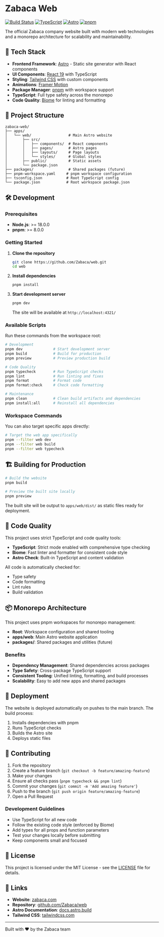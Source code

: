 # Zabaca Web

[![Build Status](https://img.shields.io/badge/build-passing-brightgreen)](https://github.com/Zabaca/web)
[![TypeScript](https://img.shields.io/badge/TypeScript-5.7.3-blue)](https://www.typescriptlang.org/)
[![Astro](https://img.shields.io/badge/Astro-5.13.2-purple)](https://astro.build/)
[![pnpm](https://img.shields.io/badge/pnpm-workspace-orange)](https://pnpm.io/)

The official Zabaca company website built with modern web technologies and a monorepo architecture for scalability and maintainability.

## 🚀 Tech Stack

- **Frontend Framework**: [Astro](https://astro.build/) - Static site generator with React components
- **UI Components**: [React 19](https://react.dev/) with TypeScript
- **Styling**: [Tailwind CSS](https://tailwindcss.com/) with custom components
- **Animations**: [Framer Motion](https://www.framer.com/motion/)
- **Package Manager**: [pnpm](https://pnpm.io/) with workspace support
- **TypeScript**: Full type safety across the monorepo
- **Code Quality**: [Biome](https://biomejs.dev/) for linting and formatting

## 📁 Project Structure

```
zabaca-web/
├── apps/
│   └── web/                 # Main Astro website
│       ├── src/
│       │   ├── components/  # React components
│       │   ├── pages/       # Astro pages
│       │   ├── layouts/     # Page layouts
│       │   └── styles/      # Global styles
│       ├── public/          # Static assets
│       └── package.json
├── packages/                # Shared packages (future)
├── pnpm-workspace.yaml     # pnpm workspace configuration
├── tsconfig.json           # Root TypeScript config
└── package.json            # Root workspace package.json
```

## 🛠️ Development

### Prerequisites

- **Node.js**: >= 18.0.0
- **pnpm**: >= 8.0.0

### Getting Started

1. **Clone the repository**
   ```bash
   git clone https://github.com/Zabaca/web.git
   cd web
   ```

2. **Install dependencies**
   ```bash
   pnpm install
   ```

3. **Start development server**
   ```bash
   pnpm dev
   ```
   
   The site will be available at `http://localhost:4321/`

### Available Scripts

Run these commands from the workspace root:

```bash
# Development
pnpm dev              # Start development server
pnpm build            # Build for production
pnpm preview          # Preview production build

# Code Quality
pnpm typecheck        # Run TypeScript checks
pnpm lint             # Run linting and fixes
pnpm format           # Format code
pnpm format:check     # Check code formatting

# Maintenance
pnpm clean            # Clean build artifacts and dependencies
pnpm install:all      # Reinstall all dependencies
```

### Workspace Commands

You can also target specific apps directly:

```bash
# Target the web app specifically
pnpm --filter web dev
pnpm --filter web build
pnpm --filter web typecheck
```

## 🏗️ Building for Production

```bash
# Build the website
pnpm build

# Preview the built site locally
pnpm preview
```

The built site will be output to `apps/web/dist/` as static files ready for deployment.

## 🧪 Code Quality

This project uses strict TypeScript and code quality tools:

- **TypeScript**: Strict mode enabled with comprehensive type checking
- **Biome**: Fast linter and formatter for consistent code style
- **Astro Check**: Built-in TypeScript and content validation

All code is automatically checked for:
- Type safety
- Code formatting
- Lint rules
- Build validation

## 📦 Monorepo Architecture

This project uses pnpm workspaces for monorepo management:

- **Root**: Workspace configuration and shared tooling
- **apps/web**: Main Astro website application
- **packages/**: Shared packages and utilities (future)

### Benefits

- **Dependency Management**: Shared dependencies across packages
- **Type Safety**: Cross-package TypeScript support
- **Consistent Tooling**: Unified linting, formatting, and build processes
- **Scalability**: Easy to add new apps and shared packages

## 🚀 Deployment

The website is deployed automatically on pushes to the main branch. The build process:

1. Installs dependencies with pnpm
2. Runs TypeScript checks
3. Builds the Astro site
4. Deploys static files

## 🤝 Contributing

1. Fork the repository
2. Create a feature branch (`git checkout -b feature/amazing-feature`)
3. Make your changes
4. Ensure all checks pass (`pnpm typecheck && pnpm lint`)
5. Commit your changes (`git commit -m 'Add amazing feature'`)
6. Push to the branch (`git push origin feature/amazing-feature`)
7. Open a Pull Request

### Development Guidelines

- Use TypeScript for all new code
- Follow the existing code style (enforced by Biome)
- Add types for all props and function parameters
- Test your changes locally before submitting
- Keep components small and focused

## 📄 License

This project is licensed under the MIT License - see the [LICENSE](LICENSE) file for details.

## 🔗 Links

- **Website**: [zabaca.com](https://zabaca.com)
- **Repository**: [github.com/Zabaca/web](https://github.com/Zabaca/web)
- **Astro Documentation**: [docs.astro.build](https://docs.astro.build)
- **Tailwind CSS**: [tailwindcss.com](https://tailwindcss.com)

---

Built with ❤️ by the Zabaca team